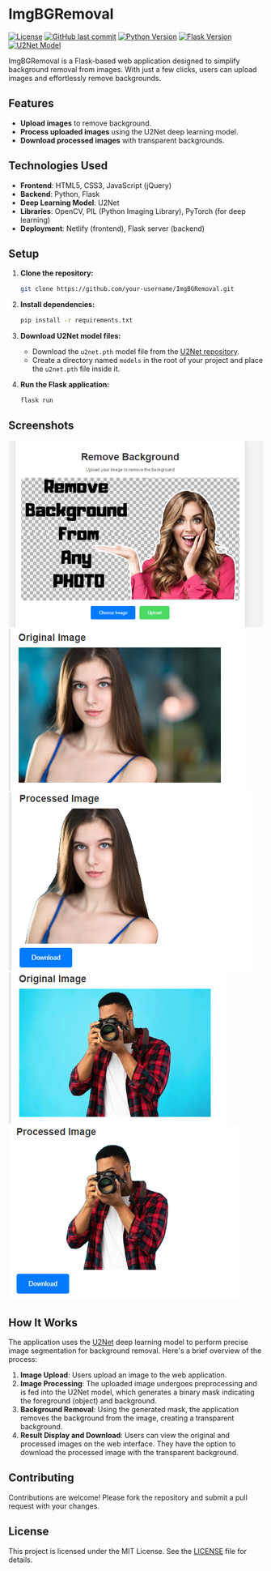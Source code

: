 # ImgBGRemoval

[![License](https://img.shields.io/github/license/oussama-zbair/ImgBGRemoval.svg?style=flat-square)](https://github.com/oussama-zbair/ImgBGRemoval/blob/master/LICENSE)
[![GitHub last commit](https://img.shields.io/github/last-commit/oussama-zbair/ImgBGRemoval.svg?style=flat-square)](https://github.com/oussama-zbair/ImgBGRemoval/commits/master)
[![Python Version](https://img.shields.io/badge/python-3.7%20%7C%203.8-blue.svg?style=flat-square)](https://www.python.org/downloads/)
[![Flask Version](https://img.shields.io/badge/flask-2.0-green.svg?style=flat-square)](https://flask.palletsprojects.com/en/2.0.x/)
[![U2Net Model](https://img.shields.io/badge/U2Net-Deep%20Learning-orange.svg?style=flat-square)](https://github.com/xuebinqin/U-2-Net)

ImgBGRemoval is a Flask-based web application designed to simplify background removal from images. With just a few clicks, users can upload images and effortlessly remove backgrounds.

## Features

- **Upload images** to remove background.
- **Process uploaded images** using the U2Net deep learning model.
- **Download processed images** with transparent backgrounds.

## Technologies Used

- **Frontend**: HTML5, CSS3, JavaScript (jQuery)
- **Backend**: Python, Flask
- **Deep Learning Model**: U2Net
- **Libraries**: OpenCV, PIL (Python Imaging Library), PyTorch (for deep learning)
- **Deployment**: Netlify (frontend), Flask server (backend)

## Setup

1. **Clone the repository:**

    ```bash
    git clone https://github.com/your-username/ImgBGRemoval.git
    ```

2. **Install dependencies:**

    ```bash
    pip install -r requirements.txt
    ```

3. **Download U2Net model files:**

    - Download the `u2net.pth` model file from the [U2Net repository](https://github.com/xuebinqin/U-2-Net).
    - Create a directory named `models` in the root of your project and place the `u2net.pth` file inside it.

4. **Run the Flask application:**

    ```bash
    flask run
    ```

## Screenshots

[![Home Page](https://github.com/oussama-zbair/ImgBGRemoval/blob/main/static/screenshots/1.PNG)](https://github.com/oussama-zbair/ImgBGRemoval/blob/main/static/screenshots/1.PNG)
[![Upload Image](https://github.com/oussama-zbair/ImgBGRemoval/blob/main/static/screenshots/2.PNG)](https://github.com/oussama-zbair/ImgBGRemoval/blob/main/static/screenshots/2.PNG)
[![Processed Image](https://github.com/oussama-zbair/ImgBGRemoval/blob/main/static/screenshots/3.PNG)](https://github.com/oussama-zbair/ImgBGRemoval/blob/main/static/screenshots/3.PNG)
[![Upload Image](https://github.com/oussama-zbair/ImgBGRemoval/blob/main/static/screenshots/4.PNG)](https://github.com/oussama-zbair/ImgBGRemoval/blob/main/static/screenshots/4.PNG)
[![Processed Image](https://github.com/oussama-zbair/ImgBGRemoval/blob/main/static/screenshots/5.PNG)](https://github.com/oussama-zbair/ImgBGRemoval/blob/main/static/screenshots/5.PNG)

## How It Works

The application uses the [U2Net](https://github.com/xuebinqin/U-2-Net "U2Net") deep learning model to perform precise image segmentation for background removal. Here's a brief overview of the process:

1. **Image Upload**: Users upload an image to the web application.
2. **Image Processing**: The uploaded image undergoes preprocessing and is fed into the U2Net model, which generates a binary mask indicating the foreground (object) and background.
3. **Background Removal**: Using the generated mask, the application removes the background from the image, creating a transparent background.
4. **Result Display and Download**: Users can view the original and processed images on the web interface. They have the option to download the processed image with the transparent background.

## Contributing

Contributions are welcome! Please fork the repository and submit a pull request with your changes.

## License

This project is licensed under the MIT License. See the [LICENSE](LICENSE) file for details.
